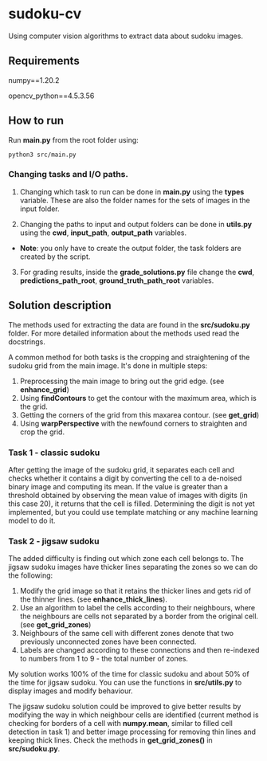 # sudoku-cv

Using computer vision algorithms to extract data about sudoku images.

## Requirements

numpy==1.20.2

opencv_python==4.5.3.56

## How to run

Run **main.py** from the root folder using:

`python3 src/main.py`

### Changing tasks and I/O paths.

1. Changing which task to run can be done in **main.py** using the **types** variable. These are also the folder names for the sets of images in the input folder.

2. Changing the paths to input and output folders can be done in **utils.py** using the **cwd**, **input_path**, **output_path** variables.

-   **Note**: you only have to create the output folder, the task folders are created by the script.

3. For grading results, inside the **grade_solutions.py** file change the **cwd**, **predictions_path_root**, **ground_truth_path_root** variables.

## Solution description

The methods used for extracting the data are found in the **src/sudoku.py** folder. For more detailed information about the methods used read the docstrings.

A common method for both tasks is the cropping and straightening of the sudoku grid from the main image. It's done in multiple steps:

1. Preprocessing the main image to bring out the grid edge. (see **enhance_grid**)
2. Using **findContours** to get the contour with the maximum area, which is the grid.
3. Getting the corners of the grid from this maxarea contour. (see **get_grid**)
4. Using **warpPerspective** with the newfound corners to straighten and crop the grid.

### Task 1 - classic sudoku

After getting the image of the sudoku grid, it separates each cell and checks whether it contains a digit by converting the cell to a de-noised binary image and computing its mean. If the value is greater than a threshold obtained by observing the mean value of images with digits (in this case 20), it returns that the cell is filled. Determining the digit is not yet implemented, but you could use template matching or any machine learning model to do it.

### Task 2 - jigsaw sudoku

The added difficulty is finding out which zone each cell belongs to. The jigsaw sudoku images have thicker lines separating the zones so we can do the following:

1. Modify the grid image so that it retains the thicker lines and gets rid of the thinner lines. (see **enhance_thick_lines**).
2. Use an algorithm to label the cells according to their neighbours, where the neighbours are cells not separated by a border from the original cell. (see **get_grid_zones**)
3. Neighbours of the same cell with different zones denote that two previously unconnected zones have been connected.
4. Labels are changed according to these connections and then re-indexed to numbers from 1 to 9 - the total number of zones.

My solution works 100% of the time for classic sudoku and about 50% of the time for jigsaw sudoku. You can use the functions in **src/utils.py** to display images and modify behaviour.

The jigsaw sudoku solution could be improved to give better results by modifying the way in which neighbour cells are identified (current method is checking for borders of a cell with **numpy.mean**, similar to filled cell detection in task 1) and better image processing for removing thin lines and keeping thick lines. Check the methods in **get_grid_zones()** in **src/sudoku.py**.
